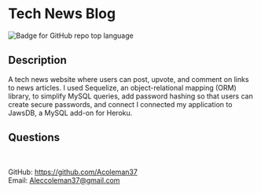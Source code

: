 # Tech News Blog
![Badge for GitHub repo top language](https://img.shields.io/github/languages/top/Acoleman37/employee-db?style=flat&logo=appveyor)
## Description
  
A tech news website where users can post, upvote, and comment on links to news articles. I used Sequelize, an object-relational mapping (ORM) library, to simplify MySQL queries, add password hashing so that users can create secure passwords, and connect I connected my application to JawsDB, a MySQL add-on for Heroku.

## Questions

 </br>
  
GitHub: https://github.com/Acoleman37 </br>
Email: Aleccoleman37@gmail.com
